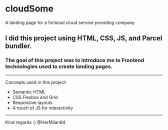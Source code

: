# cloudSome
A landing page for a fictional cloud service providing company

## I did this project using HTML, CSS, JS, and Parcel bundler.

### The goal of this project was to introduce me to Frontend technologies used to create landing pages.

---

Concepts used in this project:
- Semantic HTML
- CSS Flexbox and Grid
- Responsive layouts
- A touch of JS for interactivity

---
Kind regards :) 
@HerMilan94
